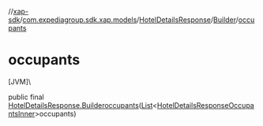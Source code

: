 //[xap-sdk](../../../../index.md)/[com.expediagroup.sdk.xap.models](../../index.md)/[HotelDetailsResponse](../index.md)/[Builder](index.md)/[occupants](occupants.md)

# occupants

[JVM]\

public final [HotelDetailsResponse.Builder](index.md)[occupants](occupants.md)([List](https://docs.oracle.com/javase/8/docs/api/java/util/List.html)&lt;[HotelDetailsResponseOccupantsInner](../../-hotel-details-response-occupants-inner/index.md)&gt;occupants)
